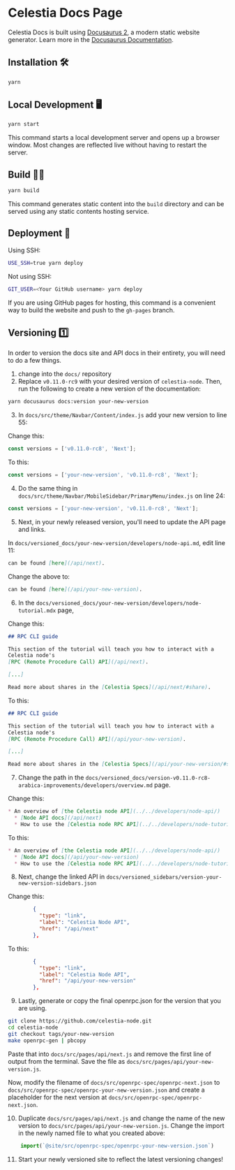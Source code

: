 # Celestia Docs Page

Celestia Docs is built using [Docusaurus 2](https://docusaurus.io), a modern static website generator.
Learn more in the
[Docusaurus Documentation](https://docusaurus.io/docs).

## Installation 🛠️

```sh
yarn
```

## Local Development 🖥️

```sh
yarn start
```

This command starts a local development server and opens up a browser window. Most changes are reflected live without having to restart the server.

## Build 👷‍♀️

```sh
yarn build
```

This command generates static content into the `build` directory and can be served using any static contents hosting service.

## Deployment 🚀

Using SSH:

```sh
USE_SSH=true yarn deploy
```

Not using SSH:

```sh
GIT_USER=<Your GitHub username> yarn deploy
```

If you are using GitHub pages for hosting, this command is a convenient way to build the website and push to the `gh-pages` branch.

## Versioning 1️⃣

In order to version the docs site and API docs in their entirety, you will need to do a few things.

1. change into the `docs/` repository
2. Replace `v0.11.0-rc9` with your desired version of `celestia-node`.
Then, run the following to create a new version of the documentation:

```bash
yarn docusaurus docs:version your-new-version
```

3. In `docs/src/theme/Navbar/Content/index.js` add your new version to line 55:

Change this:

```js
const versions = ['v0.11.0-rc8', 'Next'];
```

To this:

```js
const versions = ['your-new-version', 'v0.11.0-rc8', 'Next'];
```

4. Do the same thing in `docs/src/theme/Navbar/MobileSidebar/PrimaryMenu/index.js` on line 24:

```js
const versions = ['your-new-version', 'v0.11.0-rc8', 'Next']; 
```

5. Next, in your newly released version, you'll need to update the API page and links.

In `docs/versioned_docs/your-new-version/developers/node-api.md`, edit line 11:

```md
can be found [here](/api/next).
```

Change the above to:

```md
can be found [here](/api/your-new-version).
```

6. In the `docs/versioned_docs/your-new-version/developers/node-tutorial.mdx` page,

Change this:

```md
## RPC CLI guide

This section of the tutorial will teach you how to interact with a
Celestia node's
[RPC (Remote Procedure Call) API](/api/next).

[...]

Read more about shares in the [Celestia Specs](/api/next/#share).
```

To this:

```md
## RPC CLI guide

This section of the tutorial will teach you how to interact with a
Celestia node's
[RPC (Remote Procedure Call) API](/api/your-new-version).

[...]

Read more about shares in the [Celestia Specs](/api/your-new-version/#share).
```

7. Change the path in the `docs/versioned_docs/version-v0.11.0-rc8-arabica-improvements/developers/overview.md` page.

Change this:

```md
* An overview of [the Celestia node API](../../developers/node-api/)
  * [Node API docs](/api/next)
  * How to use the [Celestia node RPC API](../../developers/node-tutorial/)
```

To this:

```md
* An overview of [the Celestia node API](../../developers/node-api/)
  * [Node API docs](/api/your-new-version)
  * How to use the [Celestia node RPC API](../../developers/node-tutorial/)
```

8. Next, change the linked API in `docs/versioned_sidebars/version-your-new-version-sidebars.json`

Change this:

```json
        {
          "type": "link",
          "label": "Celestia Node API",
          "href": "/api/next"
        },
```

To this:

```json
        {
          "type": "link",
          "label": "Celestia Node API",
          "href": "/api/your-new-version"
        },
```

9. Lastly, generate or copy the final openrpc.json for the version that you are using.

```bash
git clone https://github.com/celestia-node.git
cd celestia-node
git checkout tags/your-new-version
make openrpc-gen | pbcopy
```

Paste that into `docs/src/pages/api/next.js` and remove the first line of output from the terminal. Save the file as `docs/src/pages/api/your-new-version.js`.

Now, modify the filename of `docs/src/openrpc-spec/openrpc-next.json` to
`docs/src/openrpc-spec/openrpc-your-new-version.json` and create a placeholder for
the next version at `docs/src/openrpc-spec/openrpc-next.json`.

10. Duplicate `docs/src/pages/api/next.js` and change the name of the new version to `docs/src/pages/api/your-new-version.js`. Change the import in the newly named file to what you created above:

```js
    import(`@site/src/openrpc-spec/openrpc-your-new-version.json`)
```

11. Start your newly versioned site to reflect the latest versioning changes!